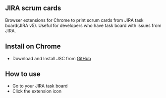 ## JIRA scrum cards
Browser extensions for Chrome to print scrum cards from JIRA task board(JIRA v5). Useful for developers who have task board with issues from JIRA.

## Install on Chrome
* Download and Install JSC from [GitHub](https://github.com/Chariyski/JSC)

## How to use
* Go to your JIRA task board
* Click the extension icon